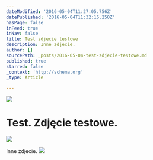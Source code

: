 ```yaml
---
dateModified: '2016-05-04T11:27:05.756Z'
datePublished: '2016-05-04T11:32:15.250Z'
hasPage: false
inFeed: true
inNav: false
title: Test zdjecie testowe
description: Inne zdjecie.
author: []
sourcePath: _posts/2016-05-04-test-zdjecie-testowe.md
published: true
starred: false
_context: 'http://schema.org'
_type: Article

---
```

![](https://the-grid-user-content.s3-us-west-2.amazonaws.com/ea98736a-6e17-4756-b26d-a5aabed1838a.jpg)

# Test. Zdjęcie testowe.
![](https://the-grid-user-content.s3-us-west-2.amazonaws.com/d10bc5e1-e618-4961-92ec-c00711adc21e.jpg)

Inne zdjecie.
![](https://the-grid-user-content.s3-us-west-2.amazonaws.com/b9a56199-f189-4d6f-97be-f89b45303813.jpg)